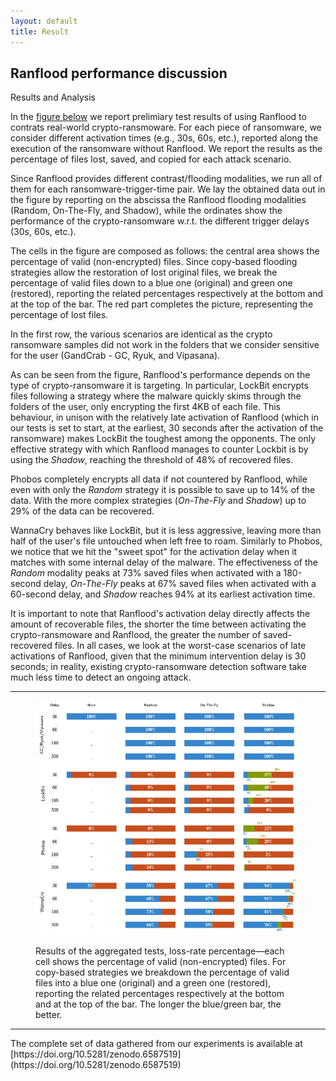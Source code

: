 ```yaml
---
layout: default
title: Result
---
```


<div class="container">

<div class="section-title">
  <h2>Ranflood performance discussion</h2>
  <p>Results and Analysis</p>
</div>

<section>

<div class="row content">


<div class="row content" markdown="1">
In the <a href="#results">figure below</a> we report prelimiary test results of using Ranflood to contrats real-world crypto-ransmoware. For each piece of ransomware, we consider different activation times (e.g., 30s, 60s, etc.), reported along the execution of the ransomware without Ranflood. We report the results as the percentage of files lost, saved, and copied for each attack scenario. 

Since Ranflood provides different contrast/flooding modalities, we run all of them for each ransomware-trigger-time pair. We lay the obtained data out in the figure by reporting on the abscissa the Ranflood flooding modalities (Random, On-The-Fly, and Shadow), while the ordinates show the performance of the crypto-ransomware w.r.t. the different trigger delays (30s, 60s, etc.). 

The cells in the figure are composed as follows: the central area shows the percentage of valid (non-encrypted) files. Since copy-based flooding strategies allow the restoration of lost original files, we break the percentage of valid files down to a blue one (original) and green one (restored), reporting the related percentages respectively at the bottom and at the top of the bar. The red part completes the picture, representing the percentage of lost files.

In the first row, the various scenarios are identical as the crypto ransomware samples did not work in the folders that we consider sensitive for the user (GandCrab - GC, Ryuk, and Vipasana).

As can be seen from the figure, Ranflood's performance depends on the type of crypto-ransomware it is targeting. 
In particular, LockBit encrypts files following a strategy where the malware quickly skims through the folders of the user, only encrypting the first 4KB of each file. This behaviour, in unison with the relatively late activation of Ranflood (which in our tests is set to start, at the earliest, 30 seconds after the activation of the ransomware) makes LockBit the toughest among the opponents. The only effective strategy with which Ranflood manages to counter Lockbit is by using the *Shadow*, reaching the threshold of 48% of recovered files.

Phobos completely encrypts all data if not countered by Ranflood, while even with only the *Random* strategy it is possible to save up to 14% of the data. With the more complex strategies (*On-The-Fly* and *Shadow*) up to 29% of the data can be recovered.

WannaCry behaves like LockBit, but it is less aggressive, leaving more than half of the user's file untouched when left free to roam. Similarly to Phobos, we notice that we hit the "sweet spot" for the activation delay when it matches with some internal delay of the malware. The effectiveness of the *Random* modality peaks at 73% saved files when activated with a 180-second delay, *On-The-Fly* peaks at 67% saved files when activated with a 60-second delay, and *Shadow* reaches 94% at its earliest activation time.

  <div class="col-8 offset-2 pt-3 pb-1 text-center alert alert-success">
    <p class="text-center" markdown="1">
  It is important to note that Ranflood's activation delay directly affects the amount of recoverable files, the shorter the time between activating the crypto-ransmoware and Ranflood, the greater the number of saved-recovered files.
  In all cases, we look at the worst-case scenarios of late activations of Ranflood, given that the minimum intervention delay is 30 seconds; in reality, existing crypto-ransomware detection software take much less time to detect an ongoing attack. 
  </p>
  </div>


</div>



<hr class="my-5">

</div>
<figure>
  <img id="results" class="mx-auto d-block img-fluid" src="/assets/img/results.jpg">
  <figcaption>
    <p>Results of the aggregated tests, loss-rate percentage&mdash;each cell shows the percentage of valid (non-encrypted) files. For  copy-based strategies we breakdown the percentage of valid files into a blue one (original) and a green one (restored), reporting the related percentages respectively at the bottom and at the top of the bar. The longer the blue/green bar, the better.</p>
  </figcaption>
</figure>


<hr class="my-5">
<div class="col-8 offset-2 pt-3 pb-1 text-center alert alert-info">
  <p class="text-center" markdown="1">The complete set of data gathered from our experiments is available at [https://doi.org/10.5281/zenodo.6587519](https://doi.org/10.5281/zenodo.6587519)</p>
</div>
</section>
